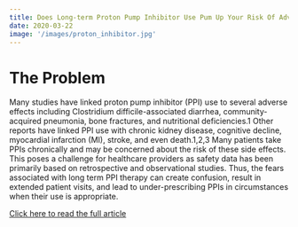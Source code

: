 ```yaml
---
title: Does Long-term Proton Pump Inhibitor Use Pum Up Your Risk Of Adverse Effects? 
date: 2020-03-22 
image: '/images/proton_inhibitor.jpg'
---
```


# The Problem
Many studies have linked proton pump inhibitor (PPI) use to several adverse effects including Clostridium difficile-associated diarrhea, community-acquired pneumonia, bone fractures, and nutritional deficiencies.1 Other reports have linked PPI use with chronic kidney disease, cognitive decline, myocardial infarction (MI), stroke, and even death.1,2,3 Many patients take PPIs chronically and may be concerned about the risk of these side effects. This poses a challenge for healthcare providers as safety data has been primarily based on retrospective and observational studies. Thus, the fears associated with long term PPI therapy can create confusion, result in extended patient visits, and lead to under-prescribing PPIs in circumstances when their use is appropriate. 

<a href="https://iforumrx.org/does-long-term-proton-pump-inhibitor-use-pump-up-your-risk-of-adverse-effects/" target="_blank">Click here to read the full article</a>